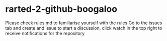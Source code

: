 # rarted-2-github-boogaloo
Please check rules.md to familiarise yourself with the rules
Go to the issues tab and create and issue to start a discussion, click watch in the top right to receive notifications for the repository
